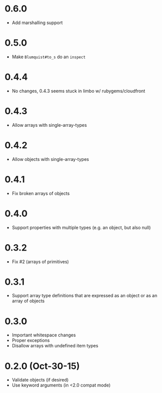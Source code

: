 # 0.6.0
- Add marshalling support

# 0.5.0
- Make `Blumquist#to_s` do an `inspect`

# 0.4.4
- No changes, 0.4.3 seems stuck in limbo w/ rubygems/cloudfront

# 0.4.3
- Allow arrays with single-array-types

# 0.4.2
- Allow objects with single-array-types

# 0.4.1
- Fix broken arrays of objects

# 0.4.0
- Support properties with multiple types
  (e.g. an object, but also null)

# 0.3.2
- Fix #2 (arrays of primitives)

# 0.3.1
- Support array type definitions that are expressed as an object
  or as an array of objects

# 0.3.0
- Important whitespace changes
- Proper exceptions
- Disallow arrays with undefined item types

# 0.2.0 (Oct-30-15)
- Validate objects (if desired)
- Use keyword arguments (in <2.0 compat mode)
